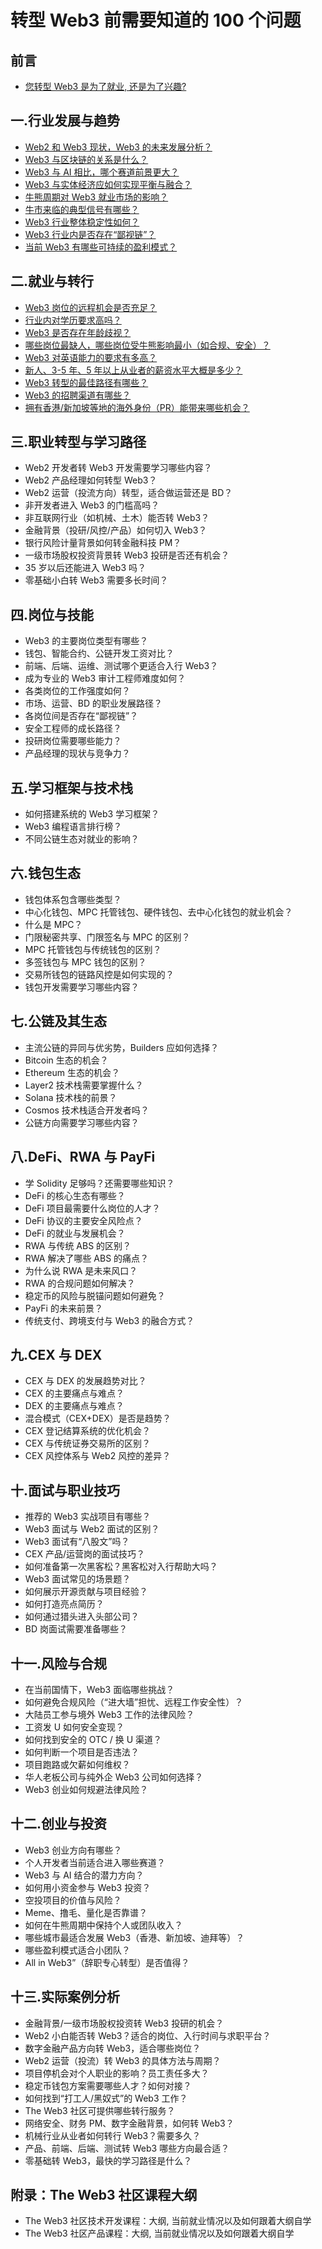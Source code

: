 # 转型 Web3 前需要知道的 100 个问题

## 前言

- [您转型 Web3 是为了就业, 还是为了兴趣?](https://github.com/the-web3-book/to-web3-100-questions/blob/main/preface/ReadMe.md)

## 一.行业发展与趋势
- [Web2 和 Web3 现状，Web3 的未来发展分析？](https://github.com/the-web3-book/to-web3-100-questions/blob/main/chapterOne/Q1.md)
- [Web3 与区块链的关系是什么？](https://github.com/the-web3-book/to-web3-100-questions/blob/main/chapterOne/Q2.md)
- [Web3 与 AI 相比，哪个赛道前景更大？](https://github.com/the-web3-book/to-web3-100-questions/blob/main/chapterOne/Q3.md)
- [Web3 与实体经济应如何实现平衡与融合？](https://github.com/the-web3-book/to-web3-100-questions/blob/main/chapterOne/Q4.md)
- [牛熊周期对 Web3 就业市场的影响？](https://github.com/the-web3-book/to-web3-100-questions/blob/main/chapterOne/Q5.md)
- [牛市来临的典型信号有哪些？](https://github.com/the-web3-book/to-web3-100-questions/blob/main/chapterOne/Q6.md)
- [Web3 行业整体稳定性如何？](https://github.com/the-web3-book/to-web3-100-questions/blob/main/chapterOne/Q7.md)
- [Web3 行业内是否存在“鄙视链”？](https://github.com/the-web3-book/to-web3-100-questions/blob/main/chapterOne/Q8.md)
- [当前 Web3 有哪些可持续的盈利模式？](https://github.com/the-web3-book/to-web3-100-questions/blob/main/chapterOne/Q9.md)

## 二.就业与转行
- [Web3 岗位的远程机会是否充足？](http://github.com/the-web3-book/to-web3-100-questions/blob/main/chapterTwo/Q10.md)
- [行业内对学历要求高吗？](https://github.com/the-web3-book/to-web3-100-questions/blob/main/chapterTwo/Q11.md)
- [Web3 是否存在年龄歧视？](https://github.com/the-web3-book/to-web3-100-questions/blob/main/chapterTwo/Q12.md)
- [哪些岗位最缺人，哪些岗位受牛熊影响最小（如合规、安全）？](https://github.com/the-web3-book/to-web3-100-questions/blob/main/chapterTwo/Q13.md)
- [Web3 对英语能力的要求有多高？](https://github.com/the-web3-book/to-web3-100-questions/blob/main/chapterTwo/Q14.md)
- [新人、3-5 年、5 年以上从业者的薪资水平大概是多少？]()
- [ Web3 转型的最佳路径有哪些？]()
- [Web3 的招聘渠道有哪些？]()
- [拥有香港/新加坡等地的海外身份（PR）能带来哪些机会？]()
    
## 三.职业转型与学习路径
- Web2 开发者转 Web3 开发需要学习哪些内容？
- Web2 产品经理如何转型 Web3？
- Web2 运营（投流方向）转型，适合做运营还是 BD？
- 非开发者进入 Web3 的门槛高吗？
- 非互联网行业（如机械、土木）能否转 Web3？
- 金融背景（投研/风控/产品）如何切入 Web3？
- 银行风险计量背景如何转金融科技 PM？
- 一级市场股权投资背景转 Web3 投研是否还有机会？
- 35 岁以后还能进入 Web3 吗？
- 零基础小白转 Web3 需要多长时间？

## 四.岗位与技能
- Web3 的主要岗位类型有哪些？
- 钱包、智能合约、公链开发工资对比？
- 前端、后端、运维、测试哪个更适合入行 Web3？
- 成为专业的 Web3 审计工程师难度如何？
- 各类岗位的工作强度如何？
- 市场、运营、BD 的职业发展路径？
- 各岗位间是否存在“鄙视链”？
- 安全工程师的成长路径？
- 投研岗位需要哪些能力？
- 产品经理的现状与竞争力？

## 五.学习框架与技术栈
- 如何搭建系统的 Web3 学习框架？
- Web3 编程语言排行榜？
- 不同公链生态对就业的影响？

## 六.钱包生态
- 钱包体系包含哪些类型？
- 中心化钱包、MPC 托管钱包、硬件钱包、去中心化钱包的就业机会？
- 什么是 MPC？
- 门限秘密共享、门限签名与 MPC 的区别？
- MPC 托管钱包与传统钱包的区别？
- 多签钱包与 MPC 钱包的区别？
- 交易所钱包的链路风控是如何实现的？
- 钱包开发需要学习哪些内容？

## 七.公链及其生态
- 主流公链的异同与优劣势，Builders 应如何选择？
- Bitcoin 生态的机会？
- Ethereum 生态的机会？
- Layer2 技术栈需要掌握什么？
- Solana 技术栈的前景？
- Cosmos 技术栈适合开发者吗？
- 公链方向需要学习哪些内容？

## 八.DeFi、RWA 与 PayFi
- 学 Solidity 足够吗？还需要哪些知识？
- DeFi 的核心生态有哪些？
- DeFi 项目最需要什么岗位的人才？
- DeFi 协议的主要安全风险点？
- DeFi 的就业与发展机会？
- RWA 与传统 ABS 的区别？
- RWA 解决了哪些 ABS 的痛点？
- 为什么说 RWA 是未来风口？
- RWA 的合规问题如何解决？
- 稳定币的风险与脱锚问题如何避免？
- PayFi 的未来前景？
- 传统支付、跨境支付与 Web3 的融合方式？

## 九.CEX 与 DEX
- CEX 与 DEX 的发展趋势对比？
- CEX 的主要痛点与难点？
- DEX 的主要痛点与难点？
- 混合模式（CEX+DEX）是否是趋势？
- CEX 登记结算系统的优化机会？
- CEX 与传统证券交易所的区别？
- CEX 风控体系与 Web2 风控的差异？

## 十.面试与职业技巧
- 推荐的 Web3 实战项目有哪些？
- Web3 面试与 Web2 面试的区别？
- Web3 面试有“八股文”吗？
- CEX 产品/运营岗的面试技巧？
- 如何准备第一次黑客松？黑客松对入行帮助大吗？
- Web3 面试常见的场景题？
- 如何展示开源贡献与项目经验？
- 如何打造亮点简历？
- 如何通过猎头进入头部公司？
- BD 岗面试需要准备哪些？

## 十一.风险与合规
- 在当前国情下，Web3 面临哪些挑战？
- 如何避免合规风险（“进大墙”担忧、远程工作安全性）？
- 大陆员工参与境外 Web3 工作的法律风险？
- 工资发 U 如何安全变现？
- 如何找到安全的 OTC / 换 U 渠道？
- 如何判断一个项目是否违法？
- 项目跑路或欠薪如何维权？
- 华人老板公司与纯外企 Web3 公司如何选择？
- Web3 创业如何规避法律风险？

## 十二.创业与投资
- Web3 创业方向有哪些？
- 个人开发者当前适合进入哪些赛道？
- Web3 与 AI 结合的潜力方向？
- 如何用小资金参与 Web3 投资？
- 空投项目的价值与风险？
- Meme、撸毛、量化是否靠谱？
- 如何在牛熊周期中保持个人或团队收入？
- 哪些城市最适合发展 Web3（香港、新加坡、迪拜等）？
- 哪些盈利模式适合小团队？
- All in Web3”（辞职专心转型）是否值得？

## 十三.实际案例分析
- 金融背景/一级市场股权投资转 Web3 投研的机会？
- Web2 小白能否转 Web3？适合的岗位、入行时间与求职平台？
- 数字金融产品方向转 Web3，适合哪些岗位？
- Web2 运营（投流）转 Web3 的具体方法与周期？
- 项目停机会对个人职业的影响？员工责任多大？
- 稳定币钱包方案需要哪些人才？如何对接？
- 如何找到“打工人/黑奴式”的 Web3 工作？
- The Web3 社区可提供哪些转行服务？
- 网络安全、财务 PM、数字金融背景，如何转 Web3？
- 机械行业从业者如何转行 Web3？需要多久？
- 产品、前端、后端、测试转 Web3 哪些方向最合适？
- 零基础转 Web3，最快的学习路径是什么？

## 附录：The Web3 社区课程大纲
- The Web3 社区技术开发课程：大纲, 当前就业情况以及如何跟着大纲自学
- The Web3 社区产品课程：大纲, 当前就业情况以及如何跟着大纲自学
